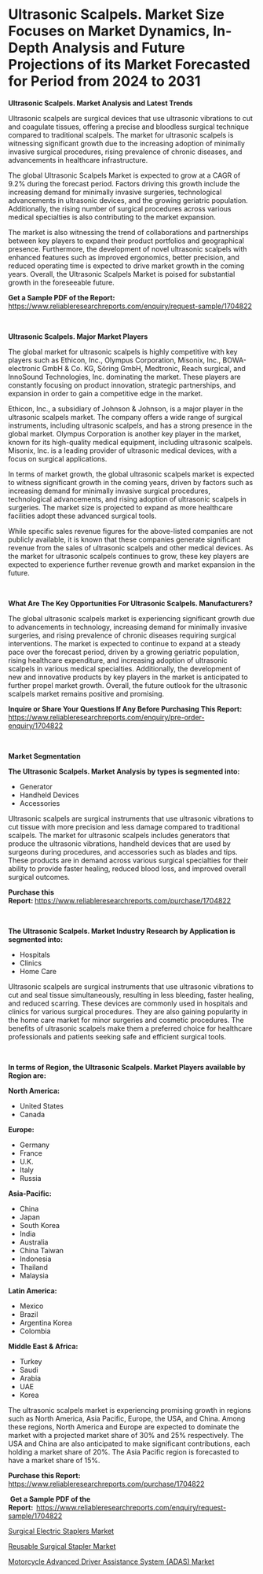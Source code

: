 <p><h1>Ultrasonic Scalpels. Market Size Focuses on Market Dynamics, In-Depth Analysis and Future Projections of its Market Forecasted for Period from 2024 to 2031</h1></p><p><strong>Ultrasonic Scalpels. Market Analysis and Latest Trends</strong></p>
<p><p>Ultrasonic scalpels are surgical devices that use ultrasonic vibrations to cut and coagulate tissues, offering a precise and bloodless surgical technique compared to traditional scalpels. The market for ultrasonic scalpels is witnessing significant growth due to the increasing adoption of minimally invasive surgical procedures, rising prevalence of chronic diseases, and advancements in healthcare infrastructure.</p><p>The global Ultrasonic Scalpels Market is expected to grow at a CAGR of 9.2% during the forecast period. Factors driving this growth include the increasing demand for minimally invasive surgeries, technological advancements in ultrasonic devices, and the growing geriatric population. Additionally, the rising number of surgical procedures across various medical specialties is also contributing to the market expansion.</p><p>The market is also witnessing the trend of collaborations and partnerships between key players to expand their product portfolios and geographical presence. Furthermore, the development of novel ultrasonic scalpels with enhanced features such as improved ergonomics, better precision, and reduced operating time is expected to drive market growth in the coming years. Overall, the Ultrasonic Scalpels Market is poised for substantial growth in the foreseeable future.</p></p>
<p><strong>Get a Sample PDF of the Report:&nbsp;</strong> <a href="https://www.reliableresearchreports.com/enquiry/request-sample/1704822">https://www.reliableresearchreports.com/enquiry/request-sample/1704822</a></p>
<p>&nbsp;</p>
<p><strong>Ultrasonic Scalpels. Major Market Players</strong></p>
<p><p>The global market for ultrasonic scalpels is highly competitive with key players such as Ethicon, Inc., Olympus Corporation, Misonix, Inc., BOWA-electronic GmbH & Co. KG, Söring GmbH, Medtronic, Reach surgical, and InnoSound Technologies, Inc. dominating the market. These players are constantly focusing on product innovation, strategic partnerships, and expansion in order to gain a competitive edge in the market.</p><p>Ethicon, Inc., a subsidiary of Johnson & Johnson, is a major player in the ultrasonic scalpels market. The company offers a wide range of surgical instruments, including ultrasonic scalpels, and has a strong presence in the global market. Olympus Corporation is another key player in the market, known for its high-quality medical equipment, including ultrasonic scalpels. Misonix, Inc. is a leading provider of ultrasonic medical devices, with a focus on surgical applications.</p><p>In terms of market growth, the global ultrasonic scalpels market is expected to witness significant growth in the coming years, driven by factors such as increasing demand for minimally invasive surgical procedures, technological advancements, and rising adoption of ultrasonic scalpels in surgeries. The market size is projected to expand as more healthcare facilities adopt these advanced surgical tools.</p><p>While specific sales revenue figures for the above-listed companies are not publicly available, it is known that these companies generate significant revenue from the sales of ultrasonic scalpels and other medical devices. As the market for ultrasonic scalpels continues to grow, these key players are expected to experience further revenue growth and market expansion in the future.</p></p>
<p>&nbsp;</p>
<p><strong>What Are The Key Opportunities For Ultrasonic Scalpels. Manufacturers?</strong></p>
<p><p>The global ultrasonic scalpels market is experiencing significant growth due to advancements in technology, increasing demand for minimally invasive surgeries, and rising prevalence of chronic diseases requiring surgical interventions. The market is expected to continue to expand at a steady pace over the forecast period, driven by a growing geriatric population, rising healthcare expenditure, and increasing adoption of ultrasonic scalpels in various medical specialties. Additionally, the development of new and innovative products by key players in the market is anticipated to further propel market growth. Overall, the future outlook for the ultrasonic scalpels market remains positive and promising.</p></p>
<p><strong>Inquire or Share Your Questions If Any Before Purchasing This Report:</strong> <a href="https://www.reliableresearchreports.com/enquiry/pre-order-enquiry/1704822">https://www.reliableresearchreports.com/enquiry/pre-order-enquiry/1704822</a></p>
<p>&nbsp;</p>
<p><strong>Market Segmentation</strong></p>
<p><strong>The Ultrasonic Scalpels. Market Analysis by types is segmented into:</strong></p>
<p><ul><li>Generator</li><li>Handheld Devices</li><li>Accessories</li></ul></p>
<p><p>Ultrasonic scalpels are surgical instruments that use ultrasonic vibrations to cut tissue with more precision and less damage compared to traditional scalpels. The market for ultrasonic scalpels includes generators that produce the ultrasonic vibrations, handheld devices that are used by surgeons during procedures, and accessories such as blades and tips. These products are in demand across various surgical specialties for their ability to provide faster healing, reduced blood loss, and improved overall surgical outcomes.</p></p>
<p><strong>Purchase this Report:&nbsp;</strong><a href="https://www.reliableresearchreports.com/purchase/1704822">https://www.reliableresearchreports.com/purchase/1704822</a></p>
<p>&nbsp;</p>
<p><strong>The Ultrasonic Scalpels. Market Industry Research by Application is segmented into:</strong></p>
<p><ul><li>Hospitals</li><li>Clinics</li><li>Home Care</li></ul></p>
<p><p>Ultrasonic scalpels are surgical instruments that use ultrasonic vibrations to cut and seal tissue simultaneously, resulting in less bleeding, faster healing, and reduced scarring. These devices are commonly used in hospitals and clinics for various surgical procedures. They are also gaining popularity in the home care market for minor surgeries and cosmetic procedures. The benefits of ultrasonic scalpels make them a preferred choice for healthcare professionals and patients seeking safe and efficient surgical tools.</p></p>
<p>&nbsp;</p>
<p><strong>In terms of Region, the Ultrasonic Scalpels. Market Players available by Region are:</strong></p>
<p>
    <p> <strong> North America: </strong>
        <ul>
            <li>United States</li>
            <li>Canada</li>
        </ul>
        </p> 
    <p> <strong> Europe: </strong>
        <ul>
            <li>Germany</li>
            <li>France</li>
            <li>U.K.</li>
            <li>Italy</li>
            <li>Russia</li>
        </ul>
        </p> 
    <p> <strong> Asia-Pacific: </strong>
        <ul>
            <li>China</li>
            <li>Japan</li>
            <li>South Korea</li>
            <li>India</li>
            <li>Australia</li>
            <li>China Taiwan</li>
            <li>Indonesia</li>
            <li>Thailand</li>
            <li>Malaysia</li>
        </ul>
        </p> 
    <p> <strong> Latin America: </strong>
        <ul>
            <li>Mexico</li>
            <li>Brazil</li>
            <li>Argentina Korea</li>
            <li>Colombia</li>
        </ul>
        </p> 
    <p> <strong> Middle East & Africa: </strong>
        <ul>
            <li>Turkey</li>
            <li>Saudi</li>
            <li>Arabia</li>
            <li>UAE</li>
            <li>Korea</li>
        </ul>
    </p>
    </p>
<p><p>The ultrasonic scalpels market is experiencing promising growth in regions such as North America, Asia Pacific, Europe, the USA, and China. Among these regions, North America and Europe are expected to dominate the market with a projected market share of 30% and 25% respectively. The USA and China are also anticipated to make significant contributions, each holding a market share of 20%. The Asia Pacific region is forecasted to have a market share of 15%.</p></p>
<p><strong>Purchase this Report: </strong><a href="https://www.reliableresearchreports.com/purchase/1704822">https://www.reliableresearchreports.com/purchase/1704822</a></p>
<p>&nbsp;<strong>Get a Sample PDF of the Report:&nbsp;&nbsp;</strong><a href="https://www.reliableresearchreports.com/enquiry/request-sample/1704822">https://www.reliableresearchreports.com/enquiry/request-sample/1704822</a></p>
<p><strong></strong></p>
<p><p><a href="https://github.com/joannagoyvaerts/Market-Research-Report-List-1/blob/main/surgical-electric-staplers-market.md">Surgical Electric Staplers Market</a></p><p><a href="https://github.com/Hazelklievgspy6vdcsmu106w/Market-Research-Report-List-1/blob/main/reusable-surgical-stapler-market.md">Reusable Surgical Stapler Market</a></p><p><a href="https://github.com/lubmix/Market-Research-Report-List-1/blob/main/motorcycle-advanced-driver-assistance-system-adas-market.md">Motorcycle Advanced Driver Assistance System (ADAS) Market</a></p></p>